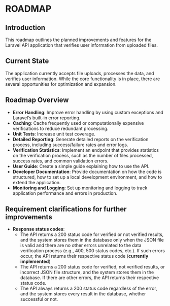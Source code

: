 # ROADMAP

## Introduction
This roadmap outlines the planned improvements and features for the Laravel API application that verifies user information from uploaded files.

## Current State
The application currently accepts file uploads, processes the data, and verifies user information. While the core functionality is in place, there are several opportunities for optimization and expansion.

## Roadmap Overview
- **Error Handling**: Improve error handling by using custom exceptions and Laravel’s built-in error reporting.
- **Caching**: Cache frequently used or computationally expensive verifications to reduce redundant processing.
- **Unit Tests**: Increase unit test coverage.
- **Detailed Reporting**: Generate detailed reports on the verification process, including success/failure rates and error logs.
- **Verification Statistics**: Implement an endpoint that provides statistics on the verification process, such as the number of files processed, success rates, and common validation errors.
- **User Guide**: Create a simple guide explaining how to use the API.
- **Developer Documentation**: Provide documentation on how the code is structured, how to set up a local development environment, and how to extend the application.
- **Monitoring and Logging**: Set up monitoring and logging to track application performance and errors in production.

## Requirement clarifications for further improvements
- **Response status codes**:
  - The API returns a 200 status code for verified or not verified results, and the system stores them in the database only when the JSON file is valid and there are no other errors unrelated to the data verification process (e.g., 400, 500 status codes, etc.). If such errors occur, the API returns their respective status code (**currently implemented**)
  - The API returns a 200 status code for verified, not verified results, or incorrect JSON file structure, and the system stores them in the database. If there are other errors, the API returns their respective status code.
  - The API always returns a 200 status code regardless of the error, and the system stores every result in the database, whether successful or not.

